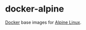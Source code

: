 docker-alpine
=============

[Docker][d] base images for [Alpine Linux][a].

[d]: http://docker.io/
[a]: http://alpinelinux.org/
